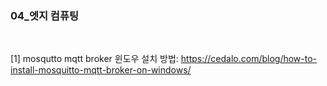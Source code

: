 ### 04_엣지 컴퓨팅

<br>

[1] mosqutto mqtt broker 윈도우 설치 방법:
https://cedalo.com/blog/how-to-install-mosquitto-mqtt-broker-on-windows/
